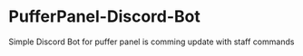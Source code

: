 # PufferPanel-Discord-Bot
Simple Discord Bot for puffer panel
is comming update with staff commands

